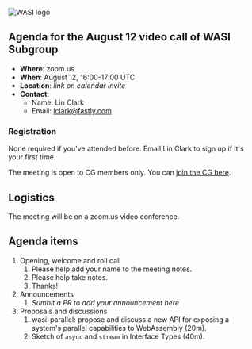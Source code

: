![WASI logo](https://raw.githubusercontent.com/WebAssembly/WASI/main/WASI.png)

## Agenda for the August 12 video call of WASI Subgroup

- **Where**: zoom.us
- **When**: August 12, 16:00-17:00 UTC
- **Location**: *link on calendar invite*
- **Contact**:
    - Name: Lin Clark
    - Email: lclark@fastly.com

### Registration

None required if you've attended before. Email Lin Clark to sign up if it's your first time. 

The meeting is open to CG members only. You can [join the CG here](https://www.w3.org/community/webassembly/).

## Logistics

The meeting will be on a zoom.us video conference.

## Agenda items

1. Opening, welcome and roll call
    1. Please help add your name to the meeting notes.
    1. Please help take notes.
    1. Thanks!
1. Announcements
    1. _Sumbit a PR to add your announcement here_
1. Proposals and discussions
    1. wasi-parallel: propose and discuss a new API for exposing a system's parallel capabilities to WebAssembly (20m).
    1. Sketch of `async` and `stream` in Interface Types (40m).
